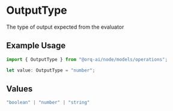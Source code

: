 # OutputType

The type of output expected from the evaluator

## Example Usage

```typescript
import { OutputType } from "@orq-ai/node/models/operations";

let value: OutputType = "number";
```

## Values

```typescript
"boolean" | "number" | "string"
```